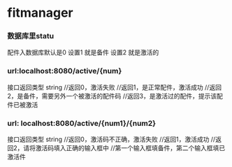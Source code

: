 # fitmanager

### 数据库里statu
配件入数据库默认是0
设置1 就是备件
设置2 就是激活的

### url:localhost:8080/active/{num}
接口返回类型 string
//返回0，激活失败
//返回1，是正常配件，激活成功
//返回2，是备件，需要另外一个被激活的配件码
//返回3，是激活过的配件，提示该配件已被激活

### url: localhost:8080/active/{num1}/{num2}
接口返回类型 string
//返回0，激活码不正确，激活失败
//返回1，激活成功
//返回2，请将激活码填入正确的输入框中
//第一个输入框填备件，第二个输入框填已激活件

